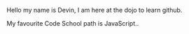 Hello my name is Devin, I am here at the dojo to learn github.

My favourite Code School path is JavaScript..
